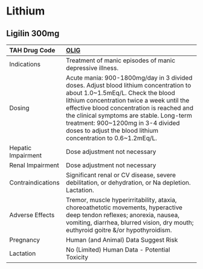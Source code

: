 # Lithium

## Ligilin 300mg

| TAH Drug Code      | [**OLIG**](https://www.tahsda.org.tw/drugs/hissearch.php?drug_code=OLIG)                                                                                                                                                                                                                                                                                              |
|:-------------------|:----------------------------------------------------------------------------------------------------------------------------------------------------------------------------------------------------------------------------------------------------------------------------------------------------------------------------------------------------------------------|
| Indications        | Treatment of manic episodes of manic depressive illness.                                                                                                                                                                                                                                                                                                              |
| Dosing             | Acute mania: 900-1800mg/day in 3 divided doses. Adjust blood lithium concentration to about 1.0~1.5mEq/L. Check the blood lithium concentration twice a week until the effective blood concentration is reached and the clinical symptoms are stable. Long-term treatment: 900~1200mg in 3-4 divided doses to adjust the blood lithium concentration to 0.6~1.2mEq/L. |
| Hepatic Impairment | Dose adjustment not necessary                                                                                                                                                                                                                                                                                                                                         |
| Renal Impairment   | Dose adjustment not necessary                                                                                                                                                                                                                                                                                                                                         |
| Contraindications  | Significant renal or CV disease, severe debilitation, or dehydration, or Na depletion. Lactation.                                                                                                                                                                                                                                                                     |
| Adverse Effects    | Tremor, muscle hyperirritability, ataxia, choreoathetotic movements, hyperactive deep tendon reflexes; anorexia, nausea, vomiting, diarrhea, blurred vision, dry mouth; euthyroid goitre &/or hypothyroidism.                                                                                                                                                         |
| Pregnancy          | Human (and Animal) Data Suggest Risk                                                                                                                                                                                                                                                                                                                                  |
| Lactation          | No (Limited) Human Data - Potential Toxicity                                                                                                                                                                                                                                                                                                                          |

